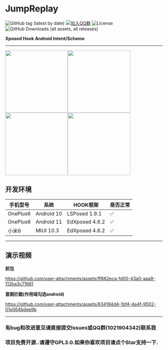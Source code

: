 # JumpReplay

![GitHub tag (latest by date)](https://img.shields.io/github/v/tag/FourTwooo/JumpReplay?label=version&logo=github) [![加入QQ群](https://img.shields.io/badge/QQ群-1021904342-blue?logo=qq)](https://qm.qq.com/cgi-bin/qm/qr?k=6JWWosRVV0rtISqQKNVU5QY8KT0sBQP8&jump_from=webapi&authKey=kvD0trmJvJiWSeFVv1+WTUYBpalYGKh+dF3zgfpLDuByEmZF2wT8XXwC8QuT/tzQ) ![License](https://img.shields.io/badge/license-GPL%203.0-blue) ![GitHub Downloads (all assets, all releases)](https://img.shields.io/github/downloads/FourTwooo/JumpReplay/total?logo=github)

**Xposed Hook Android Intent/Scheme**

---

<img src="https://github.com/user-attachments/assets/cc1c2e44-f5b4-4826-a957-72e727990bc4" width="200"/><img src="https://github.com/user-attachments/assets/72534255-31a9-417d-b030-817cefbf93c2" width="200"/><img src="https://github.com/user-attachments/assets/f4a6f979-22dd-4894-b9d5-f88091f00431" width="200"/><img src="https://github.com/user-attachments/assets/e897e627-7e80-477c-9650-4d93ba3d93da" width="200"/>




## 开发环境

| 手机型号     | 系统         | HOOK框架         | 是否正常 |
|----------|------------|----------------|------|
| OnePlus6 | Android 10 | LSPosed 1.9.1  | ✅    |
| OnePlus6 | Android 11 | EdXposed 4.6.2 | ✅    |
| 小米6      | MIUI 10.3  | EdXposed 4.6.2 | ✅    |

---
## 演示视频

**抓包**

https://github.com/user-attachments/assets/ff862eca-fd00-43a0-aaa9-112ba3c71661

**意图拦截(作用域勾选android)**

https://github.com/user-attachments/assets/634184d4-1bf4-4a4f-9502-01e064bdee9b

---

### 有bug和改进意见请直接提交Issues或QQ群(1021904342)联系我
### 项目免费开源..请遵守GPL3.0.如果你喜欢项目请点个Star支持一下.
